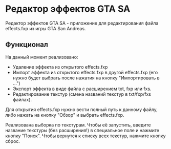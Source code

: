 # Редактор эффектов GTA SA
Редактор эффектов GTA SA - приложение для редактирования файла effects.fxp из игры GTA San Andreas. 
## Функционал
На данный момент реализовано:
- Удаление эффекта из открытого effects.fxp
- Импорт эффекта из открытого effects.fxp в другой effects.fxp (его нужно будет выбрать после нажатия на кнопку "Импортировать в ...")
- Экспорт эффекта в виде файла с расширением txt, fxp или fxs.
- Редактирование текстур (смена названий текстур в txt/fxp/fxs файлах).

Для открытия effects.fxp нужно вести полный путь к данному файлу, либо нажать на кнопку "Обзор" и выбрать effects.fxp.

Реализована выборка по текстурам. Чтобы её запустить, введите название текстуры (без расширения!) в специальное поле и нажмите кнопку "Поиск". Чтобы вернутся к списку всех текстур, нажмите кнопку сброс.
